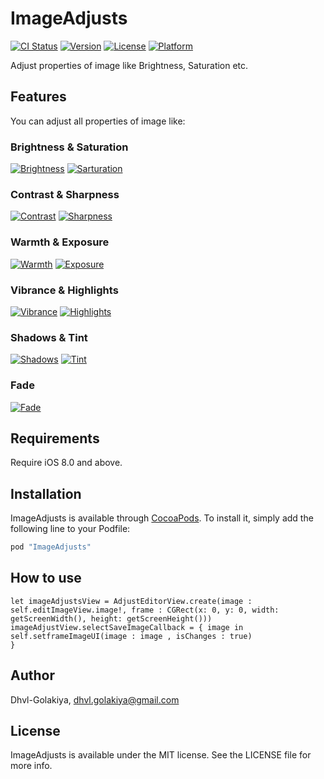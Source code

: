 # ImageAdjusts

[![CI Status](http://img.shields.io/travis/Dhvl-Golakiya/ImageAdjusts.svg?style=flat)](https://travis-ci.org/Dhvl-Golakiya/ImageAdjusts)
[![Version](https://img.shields.io/cocoapods/v/ImageAdjusts.svg?style=flat)](http://cocoapods.org/pods/ImageAdjusts)
[![License](https://img.shields.io/cocoapods/l/ImageAdjusts.svg?style=flat)](http://cocoapods.org/pods/ImageAdjusts)
[![Platform](https://img.shields.io/cocoapods/p/ImageAdjusts.svg?style=flat)](http://cocoapods.org/pods/ImageAdjusts)

Adjust properties of image like Brightness, Saturation etc.

## Features

You can adjust all properties of image like:

### Brightness & Saturation
<a href="https://ibb.co/kaND7Q"><img src="https://image.ibb.co/d9Z4E5/Brightness.png" alt="Brightness" border="0"></a>
<a href="https://ibb.co/iuTaMk"><img src="https://image.ibb.co/fxzRSQ/Sarturation.png" alt="Sarturation" border="0"></a>

### Contrast & Sharpness
<a href="https://ibb.co/eSHVnQ"><img src="https://image.ibb.co/dnzzgk/Contrast.png" alt="Contrast" border="0"></a>
<a href="https://ibb.co/dLTEE5"><img src="https://image.ibb.co/d52Kgk/Sharpness.png" alt="Sharpness" border="0"></a>

### Warmth & Exposure
<a href="https://ibb.co/c7U4E5"><img src="https://image.ibb.co/jpi9gk/Warmth.png" alt="Warmth" border="0"></a>
<a href="https://ibb.co/jdJ9gk"><img src="https://image.ibb.co/mLLN1k/Exposure.png" alt="Exposure" border="0"></a>

### Vibrance & Highlights
<a href="https://ibb.co/i2auE5"><img src="https://image.ibb.co/mz337Q/Vibrance.png" alt="Vibrance" border="0"></a>
<a href="https://ibb.co/f4RC1k"><img src="https://image.ibb.co/imTQMk/Highlights.png" alt="Highlights" border="0"></a>

### Shadows & Tint
<a href="https://ibb.co/iwyv45"><img src="https://image.ibb.co/fyVmBk/Shadows.png" alt="Shadows" border="0"></a>
<a href="https://ibb.co/gy08P5"><img src="https://image.ibb.co/jf2Nj5/Tint.png" alt="Tint" border="0"></a>

### Fade
<a href="https://ibb.co/cnZDrk"><img src="https://image.ibb.co/mRGRBk/Fade.png" alt="Fade" border="0"></a>

## Requirements

Require iOS 8.0 and above.

## Installation

ImageAdjusts is available through [CocoaPods](http://cocoapods.org). To install
it, simply add the following line to your Podfile:

```ruby
pod "ImageAdjusts"
```

## How to use

```
let imageAdjustsView = AdjustEditorView.create(image : self.editImageView.image!, frame : CGRect(x: 0, y: 0, width:  getScreenWidth(), height: getScreenHeight()))
imageAdjustView.selectSaveImageCallback = { image in
self.setframeImageUI(image : image , isChanges : true)
} 
```

## Author

Dhvl-Golakiya, dhvl.golakiya@gmail.com

## License

ImageAdjusts is available under the MIT license. See the LICENSE file for more info.
